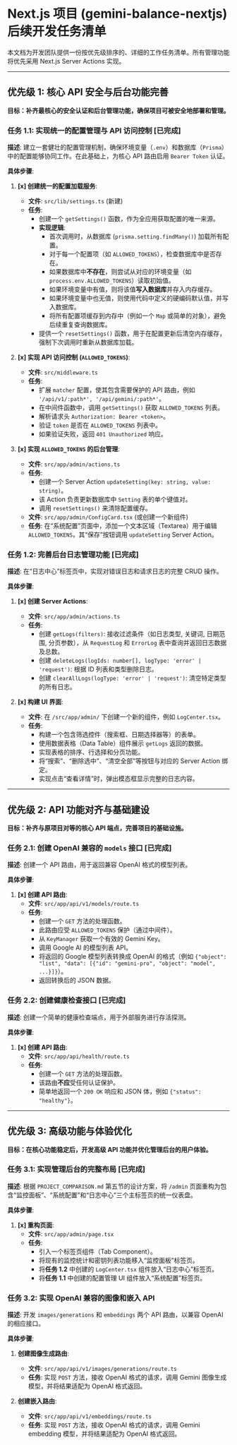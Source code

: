 # Next.js 项目 (gemini-balance-nextjs) 后续开发任务清单

本文档为开发团队提供一份按优先级排序的、详细的工作任务清单。所有管理功能将优先采用 Next.js Server Actions 实现。

---

## 优先级 1: 核心 API 安全与后台功能完善

**目标：补齐最核心的安全认证和后台管理功能，确保项目可被安全地部署和管理。**

### 任务 1.1: 实现统一的配置管理与 API 访问控制 [已完成]

**描述**: 建立一套健壮的配置管理机制，确保环境变量（`.env`）和数据库（`Prisma`）中的配置能够协同工作。在此基础上，为核心 API 路由启用 `Bearer Token` 认证。

**具体步骤**:

1.  **[x] 创建统一的配置加载服务**:

    - **文件**: `src/lib/settings.ts` (新建)
    - **任务**:
      - 创建一个 `getSettings()` 函数，作为全应用获取配置的唯一来源。
      - **实现逻辑**:
        - 首次调用时，从数据库 (`prisma.setting.findMany()`) 加载所有配置。
        - 对于每一个配置项（如 `ALLOWED_TOKENS`），检查数据库中是否存在。
        - 如果数据库中**不存在**，则尝试从对应的环境变量（如 `process.env.ALLOWED_TOKENS`）读取初始值。
        - 如果环境变量中有值，则将该值**写入数据库**并存入内存缓存。
        - 如果环境变量中也无值，则使用代码中定义的硬编码默认值，并写入数据库。
        - 将所有配置项缓存到内存中（例如一个 `Map` 或简单的对象），避免后续重复查询数据库。
      - 提供一个 `resetSettings()` 函数，用于在配置更新后清空内存缓存，强制下次调用时重新从数据库加载。

2.  **[x] 实现 API 访问控制 (`ALLOWED_TOKENS`)**:

    - **文件**: `src/middleware.ts`
    - **任务**:
      - 扩展 `matcher` 配置，使其包含需要保护的 API 路由，例如 `'/api/v1/:path*', '/api/gemini/:path*'`。
      - 在中间件函数中，调用 `getSettings()` 获取 `ALLOWED_TOKENS` 列表。
      - 解析请求头 `Authorization: Bearer <token>`。
      - 验证 `token` 是否在 `ALLOWED_TOKENS` 列表中。
      - 如果验证失败，返回 `401 Unauthorized` 响应。

3.  **[x] 实现 `ALLOWED_TOKENS` 的后台管理**:
    - **文件**: `src/app/admin/actions.ts`
    - **任务**:
      - 创建一个 Server Action `updateSetting(key: string, value: string)`。
      - 该 Action 负责更新数据库中 `Setting` 表的单个键值对。
      - 调用 `resetSettings()` 来清除配置缓存。
    - **文件**: `src/app/admin/ConfigCard.tsx` (或创建一个新组件)
    - **任务**: 在“系统配置”页面中，添加一个文本区域（Textarea）用于编辑 `ALLOWED_TOKENS`，其“保存”按钮调用 `updateSetting` Server Action。

### 任务 1.2: 完善后台日志管理功能 [已完成]

**描述**: 在“日志中心”标签页中，实现对错误日志和请求日志的完整 CRUD 操作。

**具体步骤**:

1.  **[x] 创建 Server Actions**:

    - **文件**: `src/app/admin/actions.ts`
    - **任务**:
      - 创建 `getLogs(filters)`: 接收过滤条件（如日志类型, 关键词, 日期范围, 分页参数），从 `RequestLog` 和 `ErrorLog` 表中查询并返回日志数据及总数。
      - 创建 `deleteLogs(logIds: number[], logType: 'error' | 'request')`: 根据 ID 列表和类型删除日志。
      - 创建 `clearAllLogs(logType: 'error' | 'request')`: 清空特定类型的所有日志。

2.  **[x] 构建 UI 界面**:
    - **文件**: 在 `/src/app/admin/` 下创建一个新的组件，例如 `LogCenter.tsx`。
    - **任务**:
      - 构建一个包含筛选控件（搜索框、日期选择器等）的表单。
      - 使用数据表格（Data Table）组件展示 `getLogs` 返回的数据。
      - 实现表格的排序、行选择和分页功能。
      - 将“搜索”、“删除选中”、“清空全部”等按钮与对应的 Server Action 绑定。
      - 实现点击“查看详情”时，弹出模态框显示完整的日志内容。

---

## 优先级 2: API 功能对齐与基础建设

**目标：补齐与原项目对等的核心 API 端点，完善项目的基础设施。**

### 任务 2.1: 创建 OpenAI 兼容的 `models` 接口 [已完成]

**描述**: 创建一个 API 路由，用于返回兼容 OpenAI 格式的模型列表。

**具体步骤**:

1.  **[x] 创建 API 路由**:
    - **文件**: `src/app/api/v1/models/route.ts`
    - **任务**:
      - 创建一个 `GET` 方法的处理函数。
      - 此路由应受 `ALLOWED_TOKENS` 保护（通过中间件）。
      - 从 `KeyManager` 获取一个有效的 Gemini Key。
      - 调用 Google AI 的模型列表 API。
      - 将返回的 Google 模型列表转换成 OpenAI 的格式（例如 `{"object": "list", "data": [{"id": "gemini-pro", "object": "model", ...}]}`）。
      - 返回转换后的 JSON 数据。

### 任务 2.2: 创建健康检查接口 [已完成]

**描述**: 创建一个简单的健康检查端点，用于外部服务进行存活探测。

**具体步骤**:

1.  **[x] 创建 API 路由**:
    - **文件**: `src/app/api/health/route.ts`
    - **任务**:
      - 创建一个 `GET` 方法的处理函数。
      - 该路由**不应**受任何认证保护。
      - 简单地返回一个 `200 OK` 响应和 JSON 体，例如 `{"status": "healthy"}`。

---

## 优先级 3: 高级功能与体验优化

**目标：在核心功能稳定后，开发高级 API 功能并优化管理后台的用户体验。**

### 任务 3.1: 实现管理后台的完整布局 [已完成]

**描述**: 根据 `PROJECT_COMPARISON.md` 第五节的设计方案，将 `/admin` 页面重构为包含“监控面板”、“系统配置”和“日志中心”三个主标签页的统一仪表盘。

**具体步骤**:

1.  **[x] 重构页面**:
    - **文件**: `src/app/admin/page.tsx`
    - **任务**:
      - 引入一个标签页组件（Tab Component）。
      - 将现有的监控统计和密钥列表功能移入“监控面板”标签页。
      - 将**任务 1.2** 中创建的 `LogCenter.tsx` 组件放入“日志中心”标签页。
      - 将**任务 1.1** 中创建的配置管理 UI 组件放入“系统配置”标签页。

### 任务 3.2: 实现 OpenAI 兼容的图像和嵌入 API

**描述**: 开发 `images/generations` 和 `embeddings` 两个 API 路由，以兼容 OpenAI 的相应接口。

**具体步骤**:

1.  **创建图像生成路由**:

    - **文件**: `src/app/api/v1/images/generations/route.ts`
    - **任务**: 实现 `POST` 方法，接收 OpenAI 格式的请求，调用 Gemini 图像生成模型，并将结果适配为 OpenAI 格式返回。

2.  **创建嵌入路由**:
    - **文件**: `src/app/api/v1/embeddings/route.ts`
    - **任务**: 实现 `POST` 方法，接收 OpenAI 格式的请求，调用 Gemini embedding 模型，并将结果适配为 OpenAI 格式返回。
